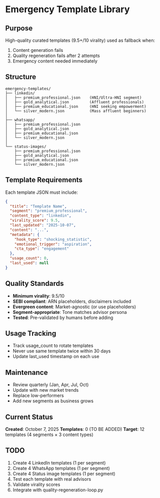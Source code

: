 # Emergency Template Library

## Purpose

High-quality curated templates (9.5+/10 virality) used as fallback when:
1. Content generation fails
2. Quality regeneration fails after 2 attempts
3. Emergency content needed immediately

## Structure

```
emergency-templates/
├── linkedin/
│   ├── premium_professional.json    (HNI/Ultra-HNI segment)
│   ├── gold_analytical.json         (Affluent professionals)
│   ├── premium_educational.json     (HNI seeking empowerment)
│   └── silver_modern.json           (Mass affluent beginners)
│
├── whatsapp/
│   ├── premium_professional.json
│   ├── gold_analytical.json
│   ├── premium_educational.json
│   └── silver_modern.json
│
└── status-images/
    ├── premium_professional.json
    ├── gold_analytical.json
    ├── premium_educational.json
    └── silver_modern.json
```

## Template Requirements

Each template JSON must include:
```json
{
  "title": "Template Name",
  "segment": "premium_professional",
  "content_type": "linkedin",
  "virality_score": 9.5,
  "last_updated": "2025-10-07",
  "content": "...",
  "metadata": {
    "hook_type": "shocking_statistic",
    "emotional_trigger": "aspiration",
    "cta_type": "engagement"
  },
  "usage_count": 0,
  "last_used": null
}
```

## Quality Standards

- **Minimum virality**: 9.5/10
- **SEBI compliant**: ARN placeholders, disclaimers included
- **Evergreen content**: Market-agnostic (or use placeholders)
- **Segment-appropriate**: Tone matches advisor persona
- **Tested**: Pre-validated by humans before adding

## Usage Tracking

- Track usage_count to rotate templates
- Never use same template twice within 30 days
- Update last_used timestamp on each use

## Maintenance

- Review quarterly (Jan, Apr, Jul, Oct)
- Update with new market trends
- Replace low-performers
- Add new segments as business grows

## Current Status

**Created**: October 7, 2025
**Templates**: 0 (TO BE ADDED)
**Target**: 12 templates (4 segments × 3 content types)

## TODO

1. Create 4 LinkedIn templates (1 per segment)
2. Create 4 WhatsApp templates (1 per segment)
3. Create 4 Status image templates (1 per segment)
4. Test each template with real advisors
5. Validate virality scores
6. Integrate with quality-regeneration-loop.py
